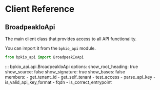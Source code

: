 # Client Reference

## BroadpeakIoApi

The main client class that provides access to all API functionality.

You can import it from the `bpkio_api` module.

```python
from bpkio_api import BroadpeakIoApi
```

::: bpkio_api.api.BroadpeakIoApi
    options:
      show_root_heading: true
      show_source: false
      show_signature: true
      show_bases: false      
      members:
        - get_tenant_id
        - get_self_tenant
        - test_access
        - parse_api_key
        - is_valid_api_key_format 
        - fqdn
        - is_correct_entrypoint
        